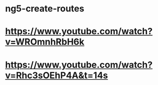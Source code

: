 # ng5-create-routes

# https://www.youtube.com/watch?v=WROmnhRbH6k

# https://www.youtube.com/watch?v=Rhc3sOEhP4A&t=14s
